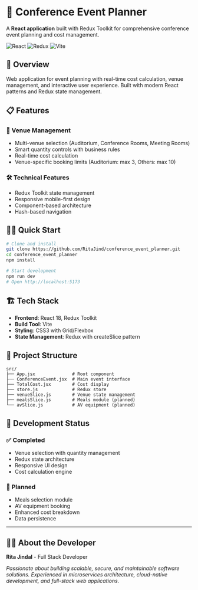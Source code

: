 # 🎯 Conference Event Planner

A **React application** built with Redux Toolkit for comprehensive conference event planning and cost management.

![React](https://img.shields.io/badge/React-18+-blue.svg)
![Redux](https://img.shields.io/badge/Redux_Toolkit-Latest-purple.svg)
![Vite](https://img.shields.io/badge/Vite-4+-yellow.svg)

## 🚀 Overview

Web application for event planning with real-time cost calculation, venue management, and interactive user experience. Built with modern React patterns and Redux state management.

## 📋 Features

### 🏢 **Venue Management**
- Multi-venue selection (Auditorium, Conference Rooms, Meeting Rooms)
- Smart quantity controls with business rules
- Real-time cost calculation
- Venue-specific booking limits (Auditorium: max 3, Others: max 10)

### 🛠️ **Technical Features**
- Redux Toolkit state management
- Responsive mobile-first design
- Component-based architecture
- Hash-based navigation

## 🏃‍♂️ Quick Start

```bash
# Clone and install
git clone https://github.com/RitaJind/conference_event_planner.git
cd conference_event_planner
npm install

# Start development
npm run dev
# Open http://localhost:5173
```

## 🏗️ Tech Stack

- **Frontend**: React 18, Redux Toolkit
- **Build Tool**: Vite
- **Styling**: CSS3 with Grid/Flexbox
- **State Management**: Redux with createSlice pattern

## 📁 Project Structure

```text
src/
├── App.jsx              # Root component
├── ConferenceEvent.jsx  # Main event interface
├── TotalCost.jsx        # Cost display
├── store.js             # Redux store
├── venueSlice.js        # Venue state management
├── mealsSlice.js        # Meals module (planned)
└── avSlice.js           # AV equipment (planned)
```

## 🚧 Development Status

### ✅ **Completed**
- Venue selection with quantity management
- Redux state architecture
- Responsive UI design
- Cost calculation engine

### 🔄 **Planned**
- Meals selection module
- AV equipment booking
- Enhanced cost breakdown
- Data persistence

---

## 👨‍💻 About the Developer

**Rita Jindal** - Full Stack Developer  

*Passionate about building scalable, secure, and maintainable software solutions. Experienced in microservices architecture, cloud-native development, and full-stack web applications.*
